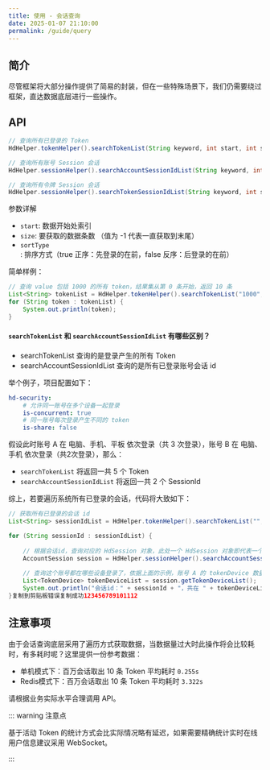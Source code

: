 ```yaml
---
title: 使用 - 会话查询
date: 2025-01-07 21:10:00
permalink: /guide/query
---
```


## 简介

尽管框架将大部分操作提供了简易的封装，但在一些特殊场景下，我们仍需要绕过框架，直达数据底层进行一些操作。

## API

```java
// 查询所有已登录的 Token
HdHelper.tokenHelper().searchTokenList(String keyword, int start, int size, boolean sortType);

// 查询所有账号 Session 会话
HdHelper.sessionHelper().searchAccountSessionIdList(String keyword, int start, int size, boolean sortType);

// 查询所有令牌 Session 会话
HdHelper.sessionHelper().searchTokenSessionIdList(String keyword, int start, int size, boolean sortType);
```

参数详解

- `start`: 数据开始处索引
- `size`: 要获取的数据条数 （值为 -1 代表一直获取到末尾）
- `sortType`: 排序方式（true 正序：先登录的在前，false 反序：后登录的在前）

简单样例：

```java
// 查询 value 包括 1000 的所有 token，结果集从第 0 条开始，返回 10 条
List<String> tokenList = HdHelper.tokenHelper().searchTokenList("1000", 0, 10, true);    
for (String token : tokenList) {
    System.out.println(token);
}
```

#### `searchTokenList` 和 `searchAccountSessionIdList` 有哪些区别？

- searchTokenList 查询的是登录产生的所有 Token
- searchAccountSessionIdList 查询的是所有已登录账号会话 id

举个例子，项目配置如下：

```yml
hd-security: 
    # 允许同一账号在多个设备一起登录
    is-concurrent: true
    # 同一账号每次登录产生不同的 token
    is-share: false
```

假设此时账号 A 在 电脑、手机、平板 依次登录（共 3 次登录），账号 B 在 电脑、手机 依次登录（共2次登录），那么：

- `searchTokenList` 将返回一共 5 个 Token
- `searchAccountSessionIdList` 将返回一共 2 个 SessionId

综上，若要遍历系统所有已登录的会话，代码将大致如下：

```java
// 获取所有已登录的会话 id
List<String> sessionIdList = HdHelper.tokenHelper().searchTokenList("", 0, -1, false);

for (String sessionId : sessionIdList) {
    
    // 根据会话id，查询对应的 HdSession 对象，此处一个 HdSession 对象即代表一个登录的账号 
    AccountSession session = HdHelper.sessionHelper().searchAccountSessionIdList(sessionId);
    
    // 查询这个账号都在哪些设备登录了，依据上面的示例，账号 A 的 tokenDevice 数量是 3，账号B 的 tokenDevice 数量是 2 
    List<TokenDevice> tokenDeviceList = session.getTokenDeviceList();
    System.out.println("会话id：" + sessionId + "，共在 " + tokenDeviceList.size() + " 设备登录");
}复制到剪贴板错误复制成功123456789101112
```

## 注意事项

由于会话查询底层采用了遍历方式获取数据，当数据量过大时此操作将会比较耗时，有多耗时呢？这里提供一份参考数据：

- 单机模式下：百万会话取出 10 条 Token 平均耗时 `0.255s`
- Redis模式下：百万会话取出 10 条 Token 平均耗时 `3.322s`

请根据业务实际水平合理调用 API。



::: warning 注意点

基于活动 Token 的统计方式会比实际情况略有延迟，如果需要精确统计实时在线用户信息建议采用 WebSocket。

:::
